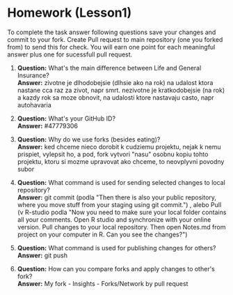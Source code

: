 # Homework (Lesson1)
To complete the task answer following questions save your changes and commit to your fork. Create Pull request to main repository (one you forked from) to send this for check. You will earn one point for each meaningful answer plus one for sucessfull pull request.

1. **Question:** What's the main difference between Life and General Insurance?  
   **Answer:** zivotne je dlhodobejsie (dlhsie ako na rok) na udalost ktora nastane cca raz za zivot, napr smrt. nezivotne je kratkodobejsie (na rok) a kazdy rok sa moze obnovit, na udalosti ktore nastavaju casto, napr autohavaria

2. **Question:** What's your GitHub ID?  
   **Answer:** #47779306

3. **Question:** Why do we use forks (besides eating)?  
   **Answer:** ked chceme nieco dorobit k cudziemu projektu, nejak k nemu prispiet, vylepsit ho, a pod, fork vytvori "nasu" osobnu kopiu tohto projektu, ktoru si mozme upravovat ako chceme, to neovplyvni povodny subor

4. **Question:** What command is used for sending selected changes to local repository?  
   **Answer:** git commit (podla "Then there is also your public repository, where you move stuff from your staging using git commit.") , alebo 
               Pull (v R-studio podla  "Now you need to make sure your local folder contains all your comments. Open R studio and synchronize with your online version. Pull changes to your local repository. Then open Notes.md from project on your computer in R. Can you see the changes?") 

5. **Question:** What command is used for publishing changes for others?  
   **Answer:** git push

6. **Question:** How can you compare forks and apply changes to other's fork?  
   **Answer:** My fork - Insights - Forks/Network 
	               by pull request
